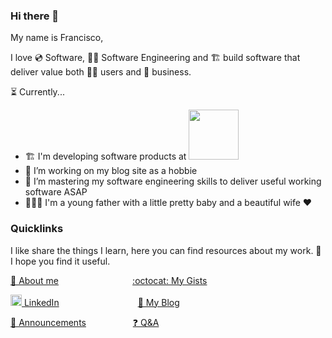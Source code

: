 ### Hi there 👋
My name is Francisco, 

I love 💿 Software, 👨‍💻 Software Engineering and 🏗️ build software that deliver value both 🙅‍♂️ users and 🏢 business. 

⏳ Currently...

- 🏗️ I'm developing software products at [<img src="https://nrich.com/_next/image?url=%2Fimg%2Flogo.png&w=640&q=60" width="80px"/>](https://github.com/RICHIT-AI)
- 🔭 I’m working on my blog site as a hobbie
- 🌱 I’m mastering my software engineering skills to deliver useful working software ASAP
- 👨‍👩‍👦 I'm a young father with a little pretty baby and a beautiful wife :heart:

### Quicklinks
I like share the things I learn, here you can find resources about my work. 
🙏 I hope you find it useful.

[👨 About me](./ABOUTME.md)
&nbsp;&nbsp;&nbsp;&nbsp;&nbsp;&nbsp;&nbsp;&nbsp;&nbsp;&nbsp;&nbsp;&nbsp; 
&nbsp;&nbsp;&nbsp;&nbsp;&nbsp;&nbsp;&nbsp;&nbsp;&nbsp;&nbsp;&nbsp;&nbsp;&nbsp;&nbsp;&nbsp;
[:octocat: My Gists](https://gist.github.com/fgarcia-code)

[<img src="https://cdn-icons-png.flaticon.com/512/174/174857.png" width="18px" /> LinkedIn](https://www.linkedin.com/in/fgarcia-code/)
&nbsp;&nbsp;&nbsp;&nbsp;&nbsp;&nbsp;&nbsp;&nbsp;&nbsp;&nbsp;&nbsp;&nbsp;&nbsp;&nbsp;&nbsp;&nbsp;&nbsp;&nbsp;&nbsp;&nbsp;&nbsp;&nbsp;&nbsp;&nbsp;&nbsp;&nbsp;&nbsp;&nbsp;&nbsp;&nbsp;
[🔗 My Blog](https://fgarcia-code.github.io/) 


[📣 Announcements](https://github.com/fgarcia-code/fgarcia-code/discussions/categories/announcements)
&nbsp;
&nbsp;&nbsp;&nbsp;&nbsp;&nbsp;&nbsp;&nbsp;&nbsp;&nbsp;&nbsp;&nbsp;&nbsp;&nbsp;&nbsp;&nbsp;
[❓ Q&A](https://github.com/fgarcia-code/fgarcia-code/discussions/categories/q-a)

<!--[<img src="https://upload.wikimedia.org/wikipedia/commons/thumb/0/09/YouTube_full-color_icon_%282017%29.svg/2560px-YouTube_full-color_icon_%282017%29.svg.png" width="18px" /> YouTube](https://www.youtube.com/channel/UC3_XkE23qUU_x4aKV4ndYPg)
&nbsp;&nbsp;&nbsp;&nbsp;&nbsp;&nbsp;&nbsp;&nbsp;&nbsp;&nbsp;&nbsp;&nbsp;&nbsp;&nbsp;&nbsp;&nbsp;&nbsp;&nbsp;&nbsp;&nbsp;&nbsp;&nbsp;&nbsp;&nbsp;&nbsp;&nbsp;&nbsp;&nbsp;&nbsp;&nbsp;-->

